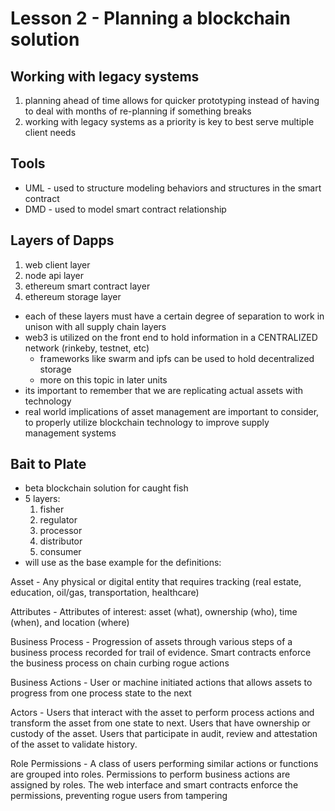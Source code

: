 # Lesson 2 - Planning a blockchain solution

## Working with legacy systems

1. planning ahead of time allows for quicker prototyping instead of having to deal with months of re-planning if something breaks
1. working with legacy systems as a priority is key to best serve multiple client needs

## Tools

- UML - used to structure modeling behaviors and structures in the smart contract
- DMD - used to model smart contract relationship

## Layers of Dapps

1. web client layer
2. node api layer
3. ethereum smart contract layer
4. ethereum storage layer

- each of these layers must have a certain degree of separation to work in unison with all supply chain layers
- web3 is utilized on the front end to hold information in a CENTRALIZED network (rinkeby, testnet, etc)
    - frameworks like swarm and ipfs can be used to hold decentralized storage
    - more on this topic in later units
- its important to remember that we are replicating actual assets with technology
- real world implications of asset management are important to consider, to properly utilize blockchain technology to improve supply management systems

## Bait to Plate 

- beta blockchain solution for caught fish
- 5 layers:
    1. fisher
    1. regulator
    1. processor
    1. distributor
    1. consumer
- will use as the base example for the definitions:

Asset - Any physical or digital entity that requires tracking (real estate, education, oil/gas, transportation, healthcare)

Attributes - Attributes of interest: asset (what), ownership (who), time (when), and location (where)

Business Process - Progression of assets through various steps of a business process recorded for trail of evidence. Smart contracts enforce the business process on chain curbing rogue actions

Business Actions - User or machine initiated actions that allows assets to progress from one process state to the next

Actors - Users that interact with the asset to perform process actions and transform the asset from one state to next. Users that have ownership or custody of the asset. Users that participate in audit, review and attestation of the asset to validate history.

Role Permissions - A class of users performing similar actions or functions are grouped into roles. Permissions to perform business actions are assigned by roles. The web interface and smart contracts enforce the permissions, preventing rogue users from tampering
